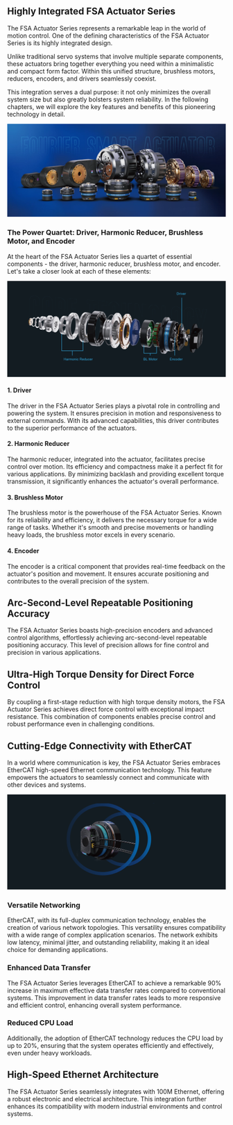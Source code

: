 ## Highly Integrated FSA Actuator Series

The FSA Actuator Series represents a remarkable leap in the world of motion control. One of the defining characteristics of the FSA Actuator Series is its highly integrated design.

Unlike traditional servo systems that involve multiple separate components, these actuators bring together everything you need within a minimalistic and compact form factor. Within this unified structure, brushless motors, reducers, encoders, and drivers seamlessly coexist.

This integration serves a dual purpose: it not only minimizes the overall system size but also greatly bolsters system reliability. In the following chapters, we will explore the key features and benefits of this pioneering technology in detail.

![1705051974333](image/about_fsa/1705051974333.png)

### The Power Quartet: Driver, Harmonic Reducer, Brushless Motor, and Encoder

At the heart of the FSA Actuator Series lies a quartet of essential components - the driver, harmonic reducer, brushless motor, and encoder. Let's take a closer look at each of these elements:

![1705052432729](image/about_fsa/1705052432729.png)

#### 1. Driver

The driver in the FSA Actuator Series plays a pivotal role in controlling and powering the system. It ensures precision in motion and responsiveness to external commands. With its advanced capabilities, this driver contributes to the superior performance of the actuators.

#### 2. Harmonic Reducer

The harmonic reducer, integrated into the actuator, facilitates precise control over motion. Its efficiency and compactness make it a perfect fit for various applications. By minimizing backlash and providing excellent torque transmission, it significantly enhances the actuator's overall performance.

#### 3. Brushless Motor

The brushless motor is the powerhouse of the FSA Actuator Series. Known for its reliability and efficiency, it delivers the necessary torque for a wide range of tasks. Whether it's smooth and precise movements or handling heavy loads, the brushless motor excels in every scenario.

#### 4. Encoder

The encoder is a critical component that provides real-time feedback on the actuator's position and movement. It ensures accurate positioning and contributes to the overall precision of the system.

## Arc-Second-Level Repeatable Positioning Accuracy

The FSA Actuator Series boasts high-precision encoders and advanced control algorithms, effortlessly achieving arc-second-level repeatable positioning accuracy. This level of precision allows for fine control and precision in various applications.

## Ultra-High Torque Density for Direct Force Control

By coupling a first-stage reduction with high torque density motors, the FSA Actuator Series achieves direct force control with exceptional impact resistance. This combination of components enables precise control and robust performance even in challenging conditions.

## Cutting-Edge Connectivity with EtherCAT

In a world where communication is key, the FSA Actuator Series embraces EtherCAT high-speed Ethernet communication technology. This feature empowers the actuators to seamlessly connect and communicate with other devices and systems.

![1705053117484](image/about_fsa/1705053117484.png)

### Versatile Networking

EtherCAT, with its full-duplex communication technology, enables the creation of various network topologies. This versatility ensures compatibility with a wide range of complex application scenarios. The network exhibits low latency, minimal jitter, and outstanding reliability, making it an ideal choice for demanding applications.

### Enhanced Data Transfer

The FSA Actuator Series leverages EtherCAT to achieve a remarkable 90% increase in maximum effective data transfer rates compared to conventional systems. This improvement in data transfer rates leads to more responsive and efficient control, enhancing overall system performance.

### Reduced CPU Load

Additionally, the adoption of EtherCAT technology reduces the CPU load by up to 20%, ensuring that the system operates efficiently and effectively, even under heavy workloads.

## High-Speed Ethernet Architecture

The FSA Actuator Series seamlessly integrates with 100M Ethernet, offering a robust electronic and electrical architecture. This integration further enhances its compatibility with modern industrial environments and control systems.
